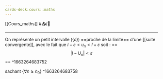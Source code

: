 ```yaml
---
cards-deck:cours::maths
---
```


[[Cours_maths]] #📤/🌱 

---
On représente un petit intervalle ({$\varepsilon$}) ==proche de la limite== d'une [[suite convergente]], avec le fait que $l- \varepsilon < u_{n}< l+ \varepsilon$ soit : ==$$|l-U_n|<\varepsilon$$==
^1663264683752

sachant {$\forall n\ge n_0$}
^1663264683758
